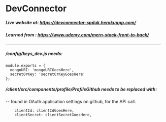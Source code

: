 # DevConnector



##### Live website at: https://devconnector-spduk.herokuapp.com/
##### Learned from : https://www.udemy.com/mern-stack-front-to-back/
---






##### /config/keys_dev.js needs:

```
module.exports = {
  mongoURI: 'mongoURIGoesHere',
  secretOrKey: 'secretOrKeyGoesHere'
};
```
##### /client/src/components/profile/ProfileGithub needs to be replaced with:
-- found in OAuth application settings on github, for the API call.
```
    clientId: clientIdGoesHere,
    clientSecret: clientSecretGoesHere,
```

